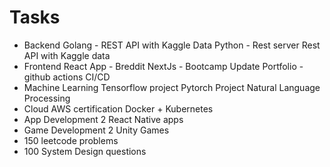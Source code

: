 # Tasks

- Backend
  Golang - REST API with Kaggle Data
  Python - Rest server Rest API with Kaggle data
- Frontend
  React App - Breddit
  NextJs - Bootcamp
  Update Portfolio - github actions CI/CD
- Machine Learning
  Tensorflow project
  Pytorch Project
  Natural Language Processing
- Cloud
  AWS certification
  Docker + Kubernetes
- App Development
  2 React Native apps
- Game Development
  2 Unity Games
- 150 leetcode problems
- 100 System Design questions
